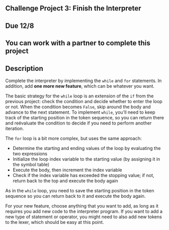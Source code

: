 ## Challenge Project 3: Finish the Interpreter

## Due 12/8

## You can work with a partner to complete this project

## Description

Complete the interpreter by implementing the `while` and `for` statements. In addition, add **one more new feature**, which can be whatever you want.

The basic strategy for the `while` loop is an extension of the `if` from the previous project: check the condition and decide whether to enter the loop or not. When the condition becomes `False`, skip around the body and advance to the next statement. To implement `while`, you'll need to keep track of the starting position in the token sequence, so you can return there and reëvaluate the condition to decide if you need to perform another iteration.

The `for` loop is a bit more complex, but uses the same approach:

- Determine the starting and ending values of the loop by evaluating the two expressions
- Initialize the loop index variable to the starting value (by assigning it in the symbol table)
- Execute the body, then increment the index variable
- Check if the index variable has exceeded the stopping value; if not, return back to the top and execute the body again

As in the `while` loop, you need to save the starting position in the token sequence so you can return back to it and execute the body again.

For your new feature, choose anything that you want to add, as long as it requires you add new code to the interpreter program. If you want to add a new type of statement or operator, you might need to also add new tokens to the lexer, which should be easy at this point.
